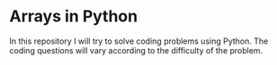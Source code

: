 # Arrays in Python
In this repository I will try to solve coding problems using Python. The coding questions will vary according to the difficulty of the problem.
